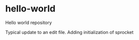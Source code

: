 # hello-world
Hello world repository

Typical update to an edit file. Adding initialization of sprocket
